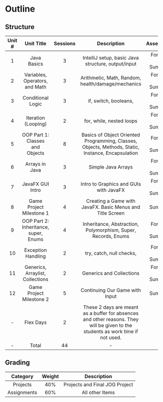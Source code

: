 # Outline

## Structure

| Unit # |              Unit Title               | Sessions |                                                           Description                                                            |       Assessments       | 
|:------:|:-------------------------------------:|:--------:|:--------------------------------------------------------------------------------------------------------------------------------:|:-----------------------:|
|   1    |              Java Basics              |    3     |                                        IntelliJ setup, basic Java structure, output/input                                        | Formative and Summative |
|   2    |    Variables, Operators, and Math     |    3     |                                        Arithmetic, Math, Random, health/damage/mechanics                                         | Formative and Summative |
|   3    |           Conditional Logic           |    3     |                                                      if, switch, booleans,                                                       | Formative and Summative |
|   4    |          Iteration (Looping)          |    2     |                                                     for, while, nested loops                                                     | Formative and Summative |
|   5    |    OOP Part 1: Classes and Objects    |    8     |                Basics of Object Oriented Programming, Classes, Objects, Methods, Static, Instance, Encapsulation                 | Formative and Summative |
|   6    |            Arrays in Java             |    3     |                                                        Simple Java Arrays                                                        | Formative and Summative |
|   7    |           JavaFX GUI Intro            |    3     |                                              Intro to Graphics and GUIs with JavaFX                                              | Formative and Summative |
|   8    |       Game Project Milestone 1        |    4     |                                    Creating a Game with JavaFX. Basic Menus and Title Screen                                     |        Summative        |
|   9    | OOP Part 2: Inheritance, super, Enums |    4     |                                  Inheritance, Abstraction, Polymorphism, Super, Records, Enums                                   | Formative and Summative |
|   10   |          Exception Handling           |    2     |                                                     try, catch, null checks,                                                     | Formative and Summative |
|   11   |   Generics, Arraylist, Collections    |    2     |                                                     Generics and Collections                                                     | Formative and Summative |
|   12   |       Game Project Milestone 2        |    5     |                                                  Continuing Our Game with Input                                                  |        Summative        |
|   -    |               Flex Days               |    2     | These 2 days are meant as a buffer for absences and other reasons.  They will be given to the students as work time if not used. |            -            |
|   -    |                 Total                 |    44    |                                                                -                                                                 |            -            | 

## Grading

|  Category   | Weight |          Description           |      
|:-----------:|:------:|:------------------------------:|
|  Projects   |  40%   | Projects and Final JOG Project |
| Assignments |  60%   |        All other Items         |
